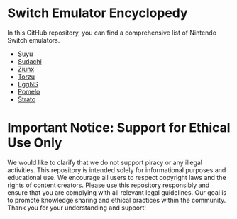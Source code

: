 # Switch Emulator Encyclopedy
In this GitHub repository, you can find a comprehensive list of 
Nintendo Switch emulators.

 
* [Suyu](https://suyu.dev/)
* [Sudachi](https://sudachi-emu.com/download/)
* [Ziunx](https://ziunx-emu.org/)
* [Torzu](https://notabug.org/litucks/torzu)
* [EggNS](https://play.google.com/store/apps/details?id=com.xiaoji.gamesirnsemulator.x.google&hl=en_US)
* [Pomelo](https://github.com/Pomelo-Emu/Pomelo)
* [Strato](https://strato-emu.github.io/)



# Important Notice: Support for Ethical Use Only

We would like to clarify that we do not support piracy or any 
illegal activities. This repository is intended solely for informational
 purposes and educational use. We encourage all users to respect 
copyright laws and the rights of content creators.
Please use this repository responsibly and ensure that you are 
complying with all relevant legal guidelines. Our goal is to promote 
knowledge sharing and ethical practices within the community.
Thank you for your understanding and support!
